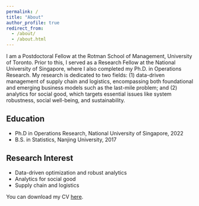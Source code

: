 ```yaml
---
permalink: /
title: "About"
author_profile: true
redirect_from: 
  - /about/
  - /about.html
---
```


I am a Postdoctoral Fellow at the Rotman School of Management, University of Toronto. Prior to this, I served as a Research Fellow at the National University of Singapore, where I also completed my Ph.D. in Operations Research. My research is dedicated to two fields: (1) data-driven management of supply chain and logistics, encompassing both foundational and emerging business models such as the last-mile problem; and (2) analytics for social good, which targets essential issues like system robustness, social well-being, and sustainability.


## Education

* Ph.D in Operations Research, National University of Singapore, 2022
* B.S. in Statistics, Nanjing University, 2017


## Research Interest

* Data-driven optimization and robust analytics
* Analytics for social good 
* Supply chain and logistics

You can download my CV [here](/file/CV_YueZhao.pdf).
